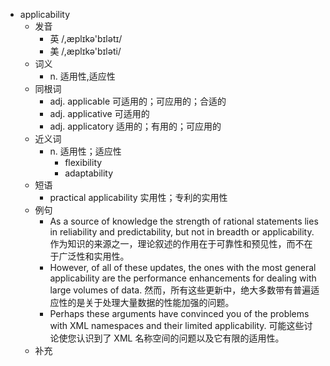 - applicability
  - 发音
    - 英 /,æplɪkə'bɪlətɪ/
    - 美 /,æplɪkə'bɪləti/
  - 词义
    - n. 适用性,适应性
  - 同根词
    - adj. applicable 可适用的；可应用的；合适的
    - adj. applicative 可适用的
    - adj. applicatory 适用的；有用的；可应用的
  - 近义词
    - n. 适用性；适应性
      - flexibility
      - adaptability
  - 短语
    - practical applicability 实用性；专利的实用性
  - 例句
    - As a source of knowledge the strength of rational statements lies in reliability and predictability, but not in breadth or applicability. 作为知识的来源之一，理论叙述的作用在于可靠性和预见性，而不在于广泛性和实用性。
    - However, of all of these updates, the ones with the most general applicability are the performance enhancements for dealing with large volumes of data. 然而，所有这些更新中，绝大多数带有普遍适应性的是关于处理大量数据的性能加强的问题。
    - Perhaps these arguments have convinced you of the problems with XML namespaces and their limited applicability. 可能这些讨论使您认识到了 XML 名称空间的问题以及它有限的适用性。
  - 补充